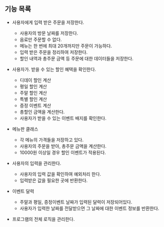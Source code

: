 ## 기능 목록

- 사용자에게 입력 받은 주문을 저장한다. <OrderManager>
  - 사용자의 방문 날짜를 저장한다.
  - 음료만 주문할 수 없다.
  - 메뉴는 한 번에 최대 20개까지만 주문이 가능하다.
  - 입력 받은 주문을 정리하여 저장한다.
  - 할인 내역과 총주문 금액 등 주문에 대한 데이터들을 저장한다.

- 사용자가. 받을 수 있는 할인 혜택을 확인한다. <PromotionManager>
  - 디데이 할인 계산
  - 평일 할인 계산
  - 주말 할인 계산
  - 특별 할인 계산
  - 증정 이벤트 계산
  - 총할인 금액을 계산한다.
  - 사용자가 받을 수 있는 이벤트 배지를 확인한다.

- 메뉴판 클래스 <MenuManager>
  - 각 메뉴의 가격들을 저장하고 있다.
  - 사용자의 주문을 받아, 총주문 금액을 계산한다.
  - 10000원 이상일 경우 할인 이벤트가 적용된다.

- 사용자의 입력을 관리한다. <UserInputManager>
  - 사용자의 입력 값을 확인하여 예외처리 한다.
  - 입력받은 값을 필요한 곳에 반환한다.

- 이벤트 달력 <EventCalendar>
  - 주말과 평일, 증정이벤트 날짜가 입력된 달력이 저장되어있다.
  - 사용자가 입력한 날짜를 전달받으먼 그 날짜에 대한 이벤트 정보를 반환한다.

- 프로그램의 전체 로직을 관리한다. <ChristmasPromotion>